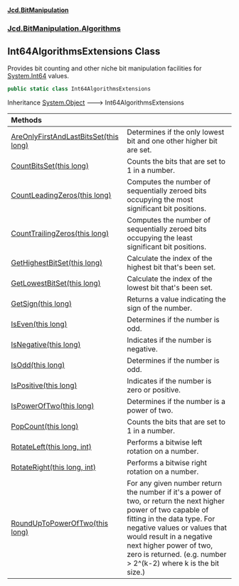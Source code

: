 #### [Jcd.BitManipulation](index.md 'index')

### [Jcd.BitManipulation.Algorithms](Jcd.BitManipulation.Algorithms.md 'Jcd.BitManipulation.Algorithms')

## Int64AlgorithmsExtensions Class

Provides bit counting and other niche bit manipulation facilities
for [System.Int64](https://docs.microsoft.com/en-us/dotnet/api/System.Int64 'System.Int64') values.

```csharp
public static class Int64AlgorithmsExtensions
```

Inheritance [System.Object](https://docs.microsoft.com/en-us/dotnet/api/System.Object 'System.Object') &#129106; Int64AlgorithmsExtensions

| Methods                                                                                                                                                                                                                                    |                                                                                                                                                                                                                                                                                                       |
|:-------------------------------------------------------------------------------------------------------------------------------------------------------------------------------------------------------------------------------------------|:------------------------------------------------------------------------------------------------------------------------------------------------------------------------------------------------------------------------------------------------------------------------------------------------------|
| [AreOnlyFirstAndLastBitsSet(this long)](Jcd.BitManipulation.Algorithms.Int64AlgorithmsExtensions.AreOnlyFirstAndLastBitsSet(thislong).md 'Jcd.BitManipulation.Algorithms.Int64AlgorithmsExtensions.AreOnlyFirstAndLastBitsSet(this long)') | Determines if the only lowest bit and one other higher bit are set.                                                                                                                                                                                                                                   |
| [CountBitsSet(this long)](Jcd.BitManipulation.Algorithms.Int64AlgorithmsExtensions.CountBitsSet(thislong).md 'Jcd.BitManipulation.Algorithms.Int64AlgorithmsExtensions.CountBitsSet(this long)')                                           | Counts the bits that are set to 1 in a number.                                                                                                                                                                                                                                                        |
| [CountLeadingZeros(this long)](Jcd.BitManipulation.Algorithms.Int64AlgorithmsExtensions.CountLeadingZeros(thislong).md 'Jcd.BitManipulation.Algorithms.Int64AlgorithmsExtensions.CountLeadingZeros(this long)')                            | Computes the number of sequentially zeroed bits occupying the most significant bit positions.                                                                                                                                                                                                         |
| [CountTrailingZeros(this long)](Jcd.BitManipulation.Algorithms.Int64AlgorithmsExtensions.CountTrailingZeros(thislong).md 'Jcd.BitManipulation.Algorithms.Int64AlgorithmsExtensions.CountTrailingZeros(this long)')                         | Computes the number of sequentially zeroed bits occupying the least significant bit positions.                                                                                                                                                                                                        |
| [GetHighestBitSet(this long)](Jcd.BitManipulation.Algorithms.Int64AlgorithmsExtensions.GetHighestBitSet(thislong).md 'Jcd.BitManipulation.Algorithms.Int64AlgorithmsExtensions.GetHighestBitSet(this long)')                               | Calculate the index of the highest bit that's been set.                                                                                                                                                                                                                                               |
| [GetLowestBitSet(this long)](Jcd.BitManipulation.Algorithms.Int64AlgorithmsExtensions.GetLowestBitSet(thislong).md 'Jcd.BitManipulation.Algorithms.Int64AlgorithmsExtensions.GetLowestBitSet(this long)')                                  | Calculate the index of the lowest bit that's been set.                                                                                                                                                                                                                                                |
| [GetSign(this long)](Jcd.BitManipulation.Algorithms.Int64AlgorithmsExtensions.GetSign(thislong).md 'Jcd.BitManipulation.Algorithms.Int64AlgorithmsExtensions.GetSign(this long)')                                                          | Returns a value indicating the sign of the number.                                                                                                                                                                                                                                                    |
| [IsEven(this long)](Jcd.BitManipulation.Algorithms.Int64AlgorithmsExtensions.IsEven(thislong).md 'Jcd.BitManipulation.Algorithms.Int64AlgorithmsExtensions.IsEven(this long)')                                                             | Determines if the number is odd.                                                                                                                                                                                                                                                                      |
| [IsNegative(this long)](Jcd.BitManipulation.Algorithms.Int64AlgorithmsExtensions.IsNegative(thislong).md 'Jcd.BitManipulation.Algorithms.Int64AlgorithmsExtensions.IsNegative(this long)')                                                 | Indicates if the number is negative.                                                                                                                                                                                                                                                                  |
| [IsOdd(this long)](Jcd.BitManipulation.Algorithms.Int64AlgorithmsExtensions.IsOdd(thislong).md 'Jcd.BitManipulation.Algorithms.Int64AlgorithmsExtensions.IsOdd(this long)')                                                                | Determines if the number is odd.                                                                                                                                                                                                                                                                      |
| [IsPositive(this long)](Jcd.BitManipulation.Algorithms.Int64AlgorithmsExtensions.IsPositive(thislong).md 'Jcd.BitManipulation.Algorithms.Int64AlgorithmsExtensions.IsPositive(this long)')                                                 | Indicates if the number is zero or positive.                                                                                                                                                                                                                                                          |
| [IsPowerOfTwo(this long)](Jcd.BitManipulation.Algorithms.Int64AlgorithmsExtensions.IsPowerOfTwo(thislong).md 'Jcd.BitManipulation.Algorithms.Int64AlgorithmsExtensions.IsPowerOfTwo(this long)')                                           | Determines if the number is a power of two.                                                                                                                                                                                                                                                           |
| [PopCount(this long)](Jcd.BitManipulation.Algorithms.Int64AlgorithmsExtensions.PopCount(thislong).md 'Jcd.BitManipulation.Algorithms.Int64AlgorithmsExtensions.PopCount(this long)')                                                       | Counts the bits that are set to 1 in a number.                                                                                                                                                                                                                                                        |
| [RotateLeft(this long, int)](Jcd.BitManipulation.Algorithms.Int64AlgorithmsExtensions.RotateLeft(thislong,int).md 'Jcd.BitManipulation.Algorithms.Int64AlgorithmsExtensions.RotateLeft(this long, int)')                                   | Performs a bitwise left rotation on a number.                                                                                                                                                                                                                                                         |
| [RotateRight(this long, int)](Jcd.BitManipulation.Algorithms.Int64AlgorithmsExtensions.RotateRight(thislong,int).md 'Jcd.BitManipulation.Algorithms.Int64AlgorithmsExtensions.RotateRight(this long, int)')                                | Performs a bitwise right rotation on a number.                                                                                                                                                                                                                                                        |
| [RoundUpToPowerOfTwo(this long)](Jcd.BitManipulation.Algorithms.Int64AlgorithmsExtensions.RoundUpToPowerOfTwo(thislong).md 'Jcd.BitManipulation.Algorithms.Int64AlgorithmsExtensions.RoundUpToPowerOfTwo(this long)')                      | For any given number return the number if it's a power of two, or return the next higher power of two capable of fitting in the data type. For negative values or values that would result in a negative next higher power of two, zero is returned. (e.g. number > 2^(k-2) where k is the bit size.) |
